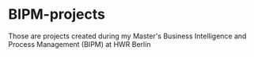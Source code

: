 # BIPM-projects
Those are projects created during my Master's Business Intelligence and Process Management (BIPM) at HWR Berlin
